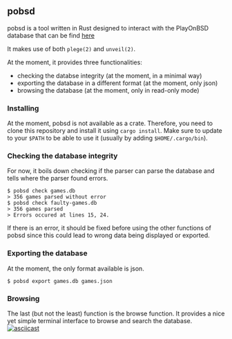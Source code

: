 ## pobsd
pobsd is a tool written in Rust designed to interact with the PlayOnBSD
database that can be find [here](https://github.com/playonbsd/OpenBSD-Games-Database)

It makes use of both `plege(2)` and `unveil(2)`.

At the moment, it provides three functionalities:
- checking the databse integrity (at the moment, in a minimal way)
- exporting the database in a different format (at the moment, only json)
- browsing the database (at the moment, only in read-only mode)


### Installing
At the moment, pobsd is not available as a crate.
Therefore, you need to clone this repository and install
it using `cargo install`. Make sure to update to your `$PATH`
to be able to use it (usually by adding `$HOME/.cargo/bin`).

### Checking the database integrity
For now, it boils down checking if the parser can
parse the database and tells where the parser found
errors. 
```
$ pobsd check games.db 
> 356 games parsed without error
$ pobsd check faulty-games.db
> 356 games parsed
> Errors occured at lines 15, 24.
```
If there is an error, it should be fixed before using the
other functions of pobsd since this could lead to wrong
data being displayed or exported.

### Exporting the database
At the moment, the only format available is json.
```
$ pobsd export games.db games.json 
```

### Browsing
The last (but not the least) function is the browse function.
It provides a nice yet simple terminal interface to browse
and search the database.
[![asciicast](https://asciinema.org/a/563130.svg)](https://asciinema.org/a/563130)

